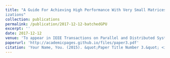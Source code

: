 ```yaml
---
title: "A Guide For Achieving High Performance With Very Small Matrices On GPU: A case Study of Batched LU and Cholesky Factor-
izations"
collection: publications
permalink: /publication/2017-12-12-batchedGPU
excerpt: ''
date: 2017-12-12
venue: 'To appear in IEEE Transactions on Parallel and Distributed Systems'
paperurl: 'http://academicpages.github.io/files/paper3.pdf'
citation: 'Your Name, You. (2015). &quot;Paper Title Number 3.&quot; <i>Journal 1</i>. 1(3).'
---
```

